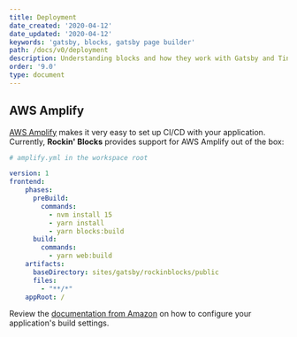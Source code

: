 ```yaml
---
title: Deployment
date_created: '2020-04-12'
date_updated: '2020-04-12'
keywords: 'gatsby, blocks, gatsby page builder'
path: /docs/v0/deployment
description: Understanding blocks and how they work with Gatsby and TinaCMS.
order: '9.0'
type: document
---
```


## AWS Amplify

[AWS Amplify](https://aws.amazon.com/amplify/) makes it very easy to set up CI/CD with your application. Currently, **Rockin' Blocks** provides support for AWS Amplify out of the box:

```yaml
# amplify.yml in the workspace root

version: 1
frontend:
    phases:
      preBuild:
        commands:
          - nvm install 15
          - yarn install
          - yarn blocks:build
      build:
        commands:
          - yarn web:build
    artifacts:
      baseDirectory: sites/gatsby/rockinblocks/public
      files:
        - "**/*"
    appRoot: /
```

Review the [documentation from Amazon](https://docs.aws.amazon.com/amplify/latest/userguide/build-settings.html) on how to configure your application's build settings.